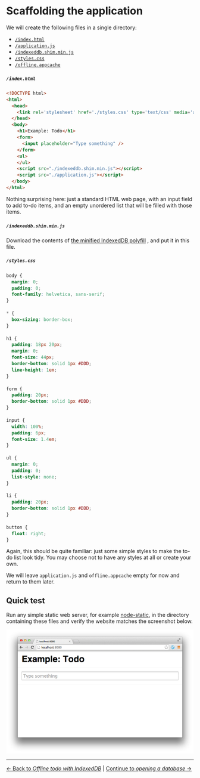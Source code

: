 # Scaffolding the application

We will create the following files in a single directory:

- [`/index.html`](./index.html)
- [`/application.js`](./application.js)
- [`/indexeddb.shim.min.js`](./indexeddb.shim.min.js)
- [`/styles.css`](./styles.css)
- [`/offline.appcache`](./offline.appcache)

##### `/index.html`

```html
<!DOCTYPE html>
<html>
  <head>
    <link rel='stylesheet' href='./styles.css' type='text/css' media='all' />
  </head>
  <body>
    <h1>Example: Todo</h1>
    <form>
      <input placeholder="Type something" />
    </form>
    <ul>
    </ul>
    <script src="./indexeddb.shim.min.js"></script>
    <script src="./application.js"></script>
  </body>
</html>
```

Nothing surprising here: just a standard HTML web page, with an input field to add to-do items, and an empty unordered list that will be filled with those items.

##### `/indexeddb.shim.min.js`

Download the contents of [the minified IndexedDB polyfill](https://raw.githubusercontent.com/matthew-andrews/offline-todo/gh-pages/indexeddb.shim.min.js)
, and put it in this file.

##### `/styles.css`

```css
body {
  margin: 0;
  padding: 0;
  font-family: helvetica, sans-serif;
}

* {
  box-sizing: border-box;
}

h1 {
  padding: 18px 20px;
  margin: 0;
  font-size: 44px;
  border-bottom: solid 1px #DDD;
  line-height: 1em;
}

form {
  padding: 20px;
  border-bottom: solid 1px #DDD;
}

input {
  width: 100%;
  padding: 6px;
  font-size: 1.4em;
}

ul {
  margin: 0;
  padding: 0;
  list-style: none;
}

li {
  padding: 20px;
  border-bottom: solid 1px #DDD;
}

button {
  float: right;
}
```

Again, this should be quite familiar: just some simple styles to make the to-do list look tidy. You may choose not to
have any styles at all or create your own.

We will leave `application.js` and `offline.appcache` empty for now and return to them later.

## Quick test

Run any simple static web server, for example [node-static](https://github.com/cloudhead/node-static), in the directory
containing these files and verify the website matches the screenshot below.

![Screenshot of the scaffolded application](./screenshot.png)

---

[← Back to *Offline todo with IndexedDB*](../) | [Continue to *opening a database* →](../02-opening-a-database)
